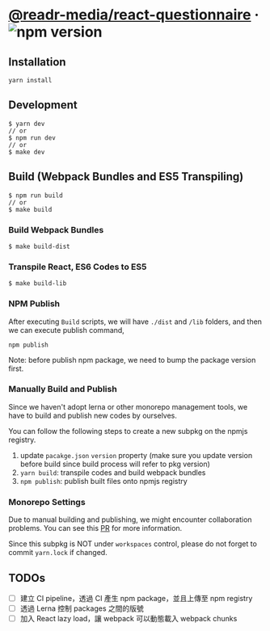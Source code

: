 # [@readr-media/react-questionnaire](https://www.npmjs.com/package/@readr-media/react-embed-code-generator) &middot; ![npm version](https://img.shields.io/npm/v/@readr-media/react-embed-code-generator.svg?style=flat)

## Installation
`yarn install`

## Development
```
$ yarn dev
// or
$ npm run dev
// or
$ make dev
```

## Build (Webpack Bundles and ES5 Transpiling)
```
$ npm run build
// or
$ make build
```

### Build Webpack Bundles 
```
$ make build-dist
```

### Transpile React, ES6 Codes to ES5 
```
$ make build-lib
```

### NPM Publish
After executing `Build` scripts, we will have `./dist` and `/lib` folders,
and then we can execute publish command,
```
npm publish
```

Note: before publish npm package, we need to bump the package version first. 

### Manually Build and Publish
Since we haven't adopt lerna or other monorepo management tools, we have to build and publish new codes by ourselves.

You can follow the following steps to create a new subpkg on the npmjs registry.

1. update `pacakge.json` `version` property (make sure you update version before build since build process will refer to pkg version)
2. `yarn build`: transpile codes and build webpack bundles
3. `npm publish`: publish built files onto npmjs registry

### Monorepo Settings
Due to manual building and publishing, we might encounter collaboration problems. 
You can see this [PR](https://github.com/readr-media/react/pull/138) for more information.

Since this subpkg is NOT under `workspaces` control,
please do not forget to commit `yarn.lock` if changed.

## TODOs
- [ ] 建立 CI pipeline，透過 CI 產生 npm package，並且上傳至 npm registry
- [ ] 透過 Lerna 控制 packages 之間的版號
- [ ] 加入 React lazy load，讓 webpack 可以動態載入 webpack chunks
